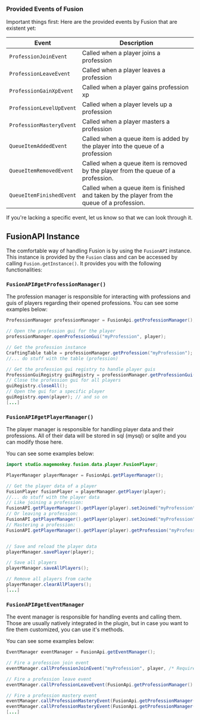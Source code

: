 ### Provided Events of Fusion
Important things first: Here are the provided events by Fusion that are existent yet:

| Event                    | Description                                                                                  |
|--------------------------|----------------------------------------------------------------------------------------------|
| `ProfessionJoinEvent`    | Called when a player joins a profession                                                      |
| `ProfessionLeaveEvent`   | Called when a player leaves a profession                                                     |
| `ProfessionGainXpEvent`  | Called when a player gains profession xp                                                     |
| `ProfessionLevelUpEvent` | Called when a player levels up a profession                                                  |
| `ProfessionMasteryEvent` | Called when a player masters a profession                                                    |
| `QueueItemAddedEvent`    | Called when a queue item is added by the player into the queue of a profession               |
| `QueueItemRemovedEvent`  | Called when a queue item is removed by the player from the queue of a profession.            |
| `QueueItemFinishedEvent` | Called when a queue item is finished and taken by the player from the queue of a profession. |

If you're lacking a specific event, let us know so that we can look through it.

## FusionAPI Instance
The comfortable way of handling Fusion is by using the `FusionAPI` instance. This instance is provided by the `Fusion` class and can be accessed by calling `Fusion.getInstance()`.
It provides you with the following functionalities:

### `FusionAPI#getProfessionManager()`
The profession manager is responsible for interacting with professions and guis of players regarding their opened professions.
You can see some examples below:

```java
ProfessionManager professionManager = FusionApi.getProfessionManager();

// Open the profession gui for the player
professionManager.openProfessionGui("myProfession", player);

// Get the profession instance
CraftingTable table = professionManager.getProfession("myProfession");
//... do stuff with the table (profession)

// Get the profession gui registry to handle player guis
ProfessionGuiRegistry guiRegistry = professionManager.getProfessionGui("myProfession");
// Close the profession gui for all players
guiRegistry.closeAll();
// Open the gui for a specific player
guiRegistry.open(player); // and so on
[...]
```

### `FusionAPI#getPlayerManager()`
The player manager is responsible for handling player data and their professions.
All of their data will be stored in sql (mysql) or sqlite and you can modify those here.

You can see some examples below:

```java
import studio.magemonkey.fusion.data.player.FusionPlayer;

PlayerManager playerManager = FusionApi.getPlayerManager();

// Get the player data of a player
FusionPlayer fusionPlayer = playerManager.getPlayer(player);
//... do stuff with the player data
// Like joining a profession:
FusionAPI.getPlayerManager().getPlayer(player).setJoined("myProfession", true);
// Or leaving a profession:
FusionAPI.getPlayerManager().getPlayer(player).setJoined("myProfession", false);
// Mastering a profession:
FusionAPI.getPlayerManager().getPlayer(player).getProfession("myProfession").setMastered(true);


// Save and reload the player data
playerManager.savePlayer(player);

// Save all players
playerManager.saveAllPlayers();

// Remove all players from cache
playerManager.clearAllPlayers();
[...]
```

### `FusionAPI#getEventManager`
The event manager is responsible for handling events and calling them.
Those are usually natively integrated in the plugin, but in case you want to fire them customized, you can use it's methods.

You can see some examples below:

```java
EventManager eventManager = FusionApi.getEventManager();

// Fire a profession join event
eventManager.callProfessionJoinEvent("myProfession", player, /* Required money (Vault)*/ 0.0, /* Required vanilla exp */ 0);

// Fire a profession leave event
eventManager.callProfessionLeaveEvent(FusionApi.getProfessionManager().getProfession("myProfession"), player);

// Fire a profession mastery event
eventManager.callProfessionMasteryEvent(FusionApi.getProfessionManager().getProfession("myProfession"), player, true); // Masters the profession
eventManager.callProfessionMasteryEvent(FusionApi.getProfessionManager().getProfession("myProfession"), player, false); // Removes the mastery from the player
[...]
```